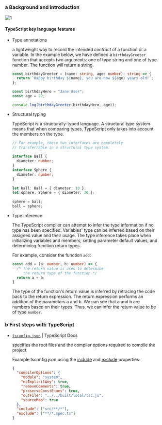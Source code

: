### a Background and introduction


![1](https://github.com/yousefelassal/fullstackopen/assets/76617202/a0718f00-451a-4f7d-a1a7-99bc516b61db)

#### TypeScript key language features
- Type annotations

   a lightweight way to record the intended _contract_ of a function or a variable. In the example below, we have defined a `birthdayGreeter` function that accepts two arguments: one of type string and one of type number. The function will return a string.
  ```ts
  const birthdayGreeter = (name: string, age: number): string => {
    return `Happy birthday ${name}, you are now ${age} years old!`;
  };
  
  const birthdayHero = "Jane User";
  const age = 22;
  
  console.log(birthdayGreeter(birthdayHero, age));
  ```

- Structural typing
  
   TypeScript is a structurally-typed language. A structural type system means that when comparing types, TypeScript only takes into account the members on the type.

  ```ts
  // For example, these two interfaces are completely
  // transferrable in a structural type system:
   
  interface Ball {
    diameter: number;
  }
  interface Sphere {
    diameter: number;
  }
   
  let ball: Ball = { diameter: 10 };
  let sphere: Sphere = { diameter: 20 };
   
  sphere = ball;
  ball = sphere;
  ```

- Type inference

  The TypeScript compiler can attempt to infer the type information if no type has been specified. Variables' type can be inferred based on their assigned value and their usage. The type inference takes place when initializing variables and members, setting parameter default values, and determining function return types.
   
   For example, consider the function `add`:
   ```ts
   const add = (a: number, b: number) => {
     /* The return value is used to determine
        the return type of the function */
     return a + b;
   }
   ```
   The type of the function's return value is inferred by retracing the code back to the return expression. The return expression performs an addition of the parameters a and b. We can see that a and b are numbers based on their types. Thus, we can infer the return value to be of type `number`.


### b First steps with TypeScript

- [`tsconfig.json`](https://www.typescriptlang.org/docs/handbook/tsconfig-json.html) | TypeScript Docs

  specifies the root files and the compiler options required to compile the project.

  Example tsconfig.json using the [include](https://www.typescriptlang.org/tsconfig#include) and [exclude](https://www.typescriptlang.org/tsconfig#exclude) properties:
   ```json
   {
     "compilerOptions": {
       "module": "system",
       "noImplicitAny": true,
       "removeComments": true,
       "preserveConstEnums": true,
       "outFile": "../../built/local/tsc.js",
       "sourceMap": true
     },
     "include": ["src/**/*"],
     "exclude": ["**/*.spec.ts"]
   }
   ```
